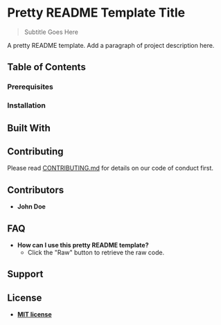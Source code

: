 # Pretty README Template Title
> Subtitle Goes Here

A pretty README template. Add a paragraph of project description here.

## Table of Contents

### Prerequisites

### Installation

## Built With

## Contributing

Please read [CONTRIBUTING.md]() for details on our code of conduct first.

## Contributors

* **John Doe**

## FAQ
- **How can I use this pretty README template?**
    - Click the "Raw" button to retrieve the raw code.

## Support

## License

- **[MIT license](http://opensource.org/licenses/mit-license.php)**

